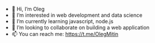 - 👋 Hi, I’m Oleg
- 👀 I’m interested in web development and data science
- 🌱 I’m currently learning javascript, node.js
- 💞️ I’m looking to collaborate on building a web application
- 📫 You can reach me: https://t.me/OlegMitin

<!---
mitin-oa/mitin-oa is a ✨ special ✨ repository because its `README.md` (this file) appears on your GitHub profile.
You can click the Preview link to take a look at your changes.
--->
